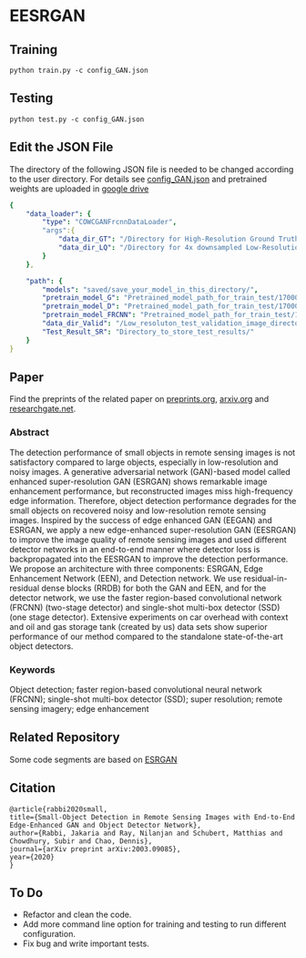 # EESRGAN
## Training
`python train.py -c config_GAN.json`
## Testing
`python test.py -c config_GAN.json`
## Edit the JSON File
The directory of the following JSON file is needed to be changed according to the user directory. For details see [config_GAN.json](https://github.com/Jakaria08/EESRGAN/blob/master/config_GAN.json) and pretrained weights are uploaded in [google drive](https://drive.google.com/drive/folders/15xN_TKKTUpQ5EVdZWJ2aZUa4Y-u-Mt0f?usp=sharing)
```yaml
{
    "data_loader": {
        "type": "COWCGANFrcnnDataLoader",
        "args":{
            "data_dir_GT": "/Directory for High-Resolution Ground Truth images/",
            "data_dir_LQ": "/Directory for 4x downsampled Low-Resolution images from the above High-Resolution images/"
        }
    },

    "path": {
        "models": "saved/save_your_model_in_this_directory/",
        "pretrain_model_G": "Pretrained_model_path_for_train_test/170000_G.pth",
        "pretrain_model_D": "Pretrained_model_path_for_train_test/170000_G.pth",
        "pretrain_model_FRCNN": "Pretrained_model_path_for_train_test/170000_G.pth",
        "data_dir_Valid": "/Low_resoluton_test_validation_image_directory/"
        "Test_Result_SR": "Directory_to_store_test_results/"
    }
}

```
## Paper
Find the preprints of the related paper on [preprints.org](https://www.preprints.org/manuscript/202003.0313/v1), [arxiv.org](https://arxiv.org/abs/2003.09085) and [researchgate.net](https://www.researchgate.net/publication/340095015_Small-Object_Detection_in_Remote_Sensing_Images_with_End-to-End_Edge-Enhanced_GAN_and_Object_Detector_Network).
### Abstract
The detection performance of small objects in remote sensing images is not satisfactory compared to large objects, especially in low-resolution and noisy images. A generative adversarial network (GAN)-based model called enhanced super-resolution GAN (ESRGAN) shows remarkable image enhancement performance, but reconstructed images miss high-frequency edge information. Therefore, object detection performance degrades for the small objects on recovered noisy and low-resolution remote sensing images. Inspired by the success of edge enhanced GAN (EEGAN) and ESRGAN, we apply a new edge-enhanced super-resolution GAN (EESRGAN) to improve the image quality of remote sensing images and used different detector networks in an end-to-end manner where detector loss is backpropagated into the EESRGAN to improve the detection performance. We propose an architecture with three components: ESRGAN, Edge Enhancement Network (EEN), and Detection network. We use residual-in-residual dense blocks (RRDB) for both the GAN and EEN, and for the detector network, we use the faster region-based convolutional network (FRCNN) (two-stage detector) and single-shot multi-box detector (SSD) (one stage detector). Extensive experiments on car overhead with context and oil and gas storage tank (created by us) data sets show superior performance of our method compared to the standalone state-of-the-art object detectors.
### Keywords
Object detection; faster region-based convolutional neural network (FRCNN); single-shot multi-box detector (SSD); super resolution; remote sensing imagery; edge enhancement
## Related Repository
Some code segments are based on [ESRGAN](https://github.com/xinntao/BasicSR)
## Citation
`@article{rabbi2020small,`\
  `title={Small-Object Detection in Remote Sensing Images with End-to-End Edge-Enhanced GAN and Object Detector Network},`\
  `author={Rabbi, Jakaria and Ray, Nilanjan and Schubert, Matthias and Chowdhury, Subir and Chao, Dennis},`\
  `journal={arXiv preprint arXiv:2003.09085},`\
  `year={2020}`\
`}` 
## To Do 
- Refactor and clean the code.
- Add more command line option for training and testing to run different configuration.
- Fix bug and write important tests. 
